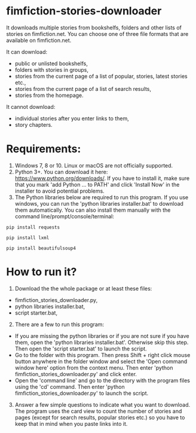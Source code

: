 # fimfiction-stories-downloader
It downloads multiple stories from bookshelfs, folders and other lists of stories on fimfiction.net. You can choose one of three file formats that are available on fimfiction.net.

It can download:
- public or unlisted bookshelfs,
- folders with stories in groups,
- stories from the current page of a list of popular, stories, latest stories etc.,
- stories from the current page of a list of search results,
- stories from the homepage.

It cannot download:
- individual stories after you enter links to them,
- story chapters.

# Requirements:
1. Windows 7, 8 or 10. Linux or macOS are not officially supported.
2. Python 3+. You can download it here: https://www.python.org/downloads/. If you have to install it, make sure that you mark 'add Python ... to PATH' and click 'Install Now' in the installer to avoid potential problems.
3. The Python libraries below are required to run this program. If you use windows, you can run the 'python libraries installer.bat' to download them automatically. You can also install them manually with the command line/prompt/console/terminal:
```
pip install requests

pip install lxml

pip install beautifulsoup4
```
  
# How to run it?
1. Download the the whole package or at least these files:
- fimfiction_stories_downloader.py,
- python libraries installer.bat,
- script starter.bat,
2. There are a few to run this program:
- If you are missing the python libraries or if you are not sure if you have them, open the 'python libraries installer.bat'. Otherwise skip this step. Then open the 'script starter.bat' to launch the script.
- Go to the folder with this program. Then press Shift + right click mouse button anywhere in the folder window and select the 'Open command window here' option from the context menu. Then enter 'python fimfiction_stories_downloader.py' and click enter.
- Open the 'command line' and go to the directory with the program files using the 'cd' command. Then enter 'python fimfiction_stories_downloader.py' to launch the script.
3. Answer a few simple questions to indicate what you want to download. The program uses the card view to count the number of stories and pages (except for search results, popular stories etc.) so you have to keep that in mind when you paste links into it.

